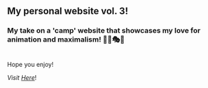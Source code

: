 ## My personal website vol. 3!

### My take on a 'camp' website that showcases my love for animation and maximalism! 🐞🌠🎭💟
 <br />
 Hope you enjoy!

_Visit [Here](dinaorucevic.vercel.app)_!
